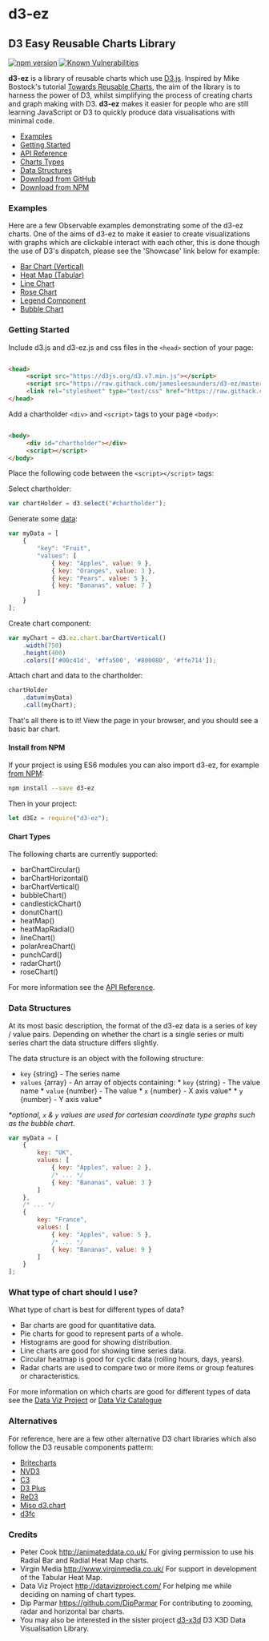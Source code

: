 # d3-ez

## D3 Easy Reusable Charts Library

[![npm version](https://badge.fury.io/js/d3-ez.svg)](https://badge.fury.io/js/d3-ez)
[![Known Vulnerabilities](https://snyk.io/test/github/jamesleesaunders/d3-ez/badge.svg?targetFile=package.json)](https://snyk.io/test/github/jamesleesaunders/d3-ez?targetFile=package.json)

**d3-ez** is a library of reusable charts which use [D3.js](http://www.d3js.org/). Inspired by Mike Bostock's
tutorial [Towards Reusable Charts](http://bost.ocks.org/mike/chart/), the aim of the library is to harness the power of
D3, whilst simplifying the process of creating charts and graph making with D3. **d3-ez** makes it easier for people who
are still learning JavaScript or D3 to quickly produce data visualisations with minimal code.

* [Examples](#examples)
* [Getting Started](#getting-started)
* [API Reference](https://jamesleesaunders.github.io/d3-ez/)
* [Charts Types](#chart-types)
* [Data Structures](#data-structures)
* [Download from GitHub](https://github.com/jamesleesaunders/d3-ez)
* [Download from NPM](https://www.npmjs.com/package/d3-ez)

### Examples

Here are a few Observable examples demonstrating some of the d3-ez charts. One of the aims of d3-ez to make it
easier to create visualizations with graphs which are clickable interact with each other, this is done though the use of
D3's dispatch, please see the 'Showcase' link below for example:

* [Bar Chart (Vertical)](https://observablehq.com/@jamesleesaunders/d3-ez)
* [Heat Map (Tabular)](https://observablehq.com/@jamesleesaunders/bishop-currys-royal-wedding-speech-analysis-with-d3-ez)
* [Line Chart](https://observablehq.com/@jamesleesaunders/npm-downloads-counts-with-d3-ez)
* [Rose Chart](https://observablehq.com/@jamesleesaunders/nightingales-rose-chart-with-d3-ez)
* [Legend Component](https://observablehq.com/@jamesleesaunders/what-a-legend-with-d3-ez)
* [Bubble Chart](https://observablehq.com/@jamesleesaunders/hans-rosling-poverty-bubble-chart-with-d3-ez)

### Getting Started

Include d3.js and d3-ez.js and css files in the `<head>` section of your page:

```html

<head>
	 <script src="https://d3js.org/d3.v7.min.js"></script>
	 <script src="https://raw.githack.com/jamesleesaunders/d3-ez/master/dist/d3-ez.min.js"></script>
	 <link rel="stylesheet" type="text/css" href="https://raw.githack.com/jamesleesaunders/d3-ez/master/dist/d3-ez.css"/>
</head>
```

Add a chartholder `<div>` and `<script>` tags to your page `<body>`:

```html

<body>
	 <div id="chartholder"></div>
	 <script></script>
</body>
```

Place the following code between the `<script></script>` tags:

Select chartholder:

```javascript
var chartHolder = d3.select("#chartholder");
```

Generate some [data](#data-structure):

```javascript
var myData = [
	{
		"key": "Fruit",
		"values": [
			{ key: "Apples", value: 9 },
			{ key: "Oranges", value: 3 },
			{ key: "Pears", value: 5 },
			{ key: "Bananas", value: 7 }
		]
	}
];
```

Create chart component:

```javascript
var myChart = d3.ez.chart.barChartVertical()
	.width(750)
	.height(400)
	.colors(['#00c41d', '#ffa500', '#800080', '#ffe714']);
```

Attach chart and data to the chartholder:

```javascript
chartHolder
	.datum(myData)
	.call(myChart);
```

That's all there is to it! View the page in your browser, and you should see a basic bar chart.

#### Install from NPM

If your project is using ES6 modules you can also import d3-ez, for
example [from NPM](https://www.npmjs.com/package/d3-ez):

```bash
npm install --save d3-ez
```

Then in your project:

```javascript
let d3Ez = require("d3-ez");
```

#### Chart Types

The following charts are currently supported:

- barChartCircular()
- barChartHorizontal()
- barChartVertical()
- bubbleChart()
- candlestickChart()
- donutChart()
- heatMap()
- heatMapRadial()
- lineChart()
- polarAreaChart()
- punchCard()
- radarChart()
- roseChart()

For more information see the [API Reference](https://jamesleesaunders.github.io/d3-ez/).

### Data Structures

At its most basic description, the format of the d3-ez data is a series of key / value pairs. Depending on whether the
chart is a single series or multi series chart the data structure differs slightly.

The data structure is an object with the following structure:

* `key` {string} - The series name
* `values` {array} - An array of objects containing:
		* `key` {string} - The value name
		* `value` {number} - The value
		* `x` {number} - X axis value\*
		* `y` {number} - Y axis value\*

_\*optional, `x` & `y` values are used for cartesian coordinate type graphs such as the bubble chart._

```javascript
var myData = [
	{
		key: "UK",
		values: [
			{ key: "Apples", value: 2 },
			/* ... */
			{ key: "Bananas", value: 3 }
		]
	},
	/* ... */
	{
		key: "France",
		values: [
			{ key: "Apples", value: 5 },
			/* ... */
			{ key: "Bananas", value: 9 }
		]
	}
];
```

### What type of chart should I use?

What type of chart is best for different types of data?

- Bar charts are good for quantitative data.
- Pie charts for good to represent parts of a whole.
- Histograms are good for showing distribution.
- Line charts are good for showing time series data.
- Circular heatmap is good for cyclic data (rolling hours, days, years).
- Radar charts are used to compare two or more items or group features or characteristics.

For more information on which charts are good for different types of data see
the [Data Viz Project](http://datavizproject.com/) or [Data Viz Catalogue](https://datavizcatalogue.com/index.html)

### Alternatives

For reference, here are a few other alternative D3 chart libraries which also follow the D3 reusable components pattern:

- [Britecharts](https://britecharts.github.io/britecharts/)
- [NVD3](http://nvd3.org)
- [C3](http://c3js.org)
- [D3 Plus](http://d3plus.org)
- [ReD3](https://github.com/bugzin/reD3)
- [Miso d3.chart](https://github.com/misoproject/d3.chart)
- [d3fc](https://d3fc.io)

### Credits

* Peter Cook <http://animateddata.co.uk/> For giving permission to use his Radial Bar and Radial Heat Map charts.
* Virgin Media <http://www.virginmedia.co.uk/> For support in development of the Tabular Heat Map.
* Data Viz Project <http://datavizproject.com/> For helping me while deciding on naming of chart types.
* Dip Parmar <https://github.com/DipParmar> For contributing to zooming, radar and horizontal bar charts.
* You may also be interested in the sister project [d3-x3d](https://github.com/jamesleesaunders/d3-x3d) D3 X3D
	Data Visualisation Library.
